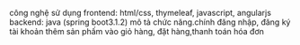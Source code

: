 công nghệ sử dụng
frontend: html/css, thymeleaf, javascript, angularjs
backend: java (spring boot3.1.2)
mô tả chức năng.chính
đăng nhập, đăng ký tài khoản
thêm sản phấm vào giỏ hàng, đặt hàng,thanh toán hóa đơn
